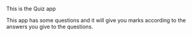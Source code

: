 This is the Quiz app

This app has some questions and it will give you marks 
according to the answers you give to the questions.
